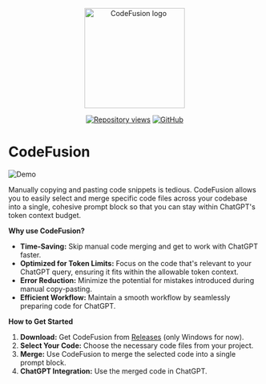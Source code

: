 <p align="center">
  <img src="https://github.com/dclipca/CodeFusion/blob/main/assets/images/app_icon.png" alt="CodeFusion logo" title="CodeFusion logo" width="200" />
</p>
<p align="center">
    <a href="https://github.com/dclipca/CodeFusion"><img src="https://hits.dwyl.com/dclipca/CodeFusion.svg?style=flat" alt="Repository views"></a>
    <a href="https://github.com/dclipca/CodeFusion"><img src="https://img.shields.io/github/stars/dclipca/CodeFusion?style=social" alt="GitHub"></a>
  <br>
</p>

# CodeFusion

![Demo](https://github.com/dclipca/CodeFusion/blob/main/demo.gif?raw=true)

Manually copying and pasting code snippets is tedious. CodeFusion allows you to easily select and merge specific code files across your codebase into a single, cohesive prompt block so that you can stay within ChatGPT's token context budget.

**Why use CodeFusion?**

* **Time-Saving:**  Skip manual code merging and get to work with ChatGPT faster.
* **Optimized for Token Limits:**  Focus on the code that's relevant to your ChatGPT query, ensuring it fits within the allowable token context.
* **Error Reduction:**  Minimize the potential for mistakes introduced during manual copy-pasting.
* **Efficient Workflow:**  Maintain a smooth workflow by seamlessly preparing code for ChatGPT.

**How to Get Started**

1. **Download:** Get CodeFusion from [Releases](https://github.com/dclipca/CodeFusion/releases/) (only Windows for now).
2. **Select Your Code:** Choose the necessary code files from your project.
3. **Merge:**  Use CodeFusion to merge the selected code into a single prompt block.
4. **ChatGPT Integration:**  Use the merged code in ChatGPT.
